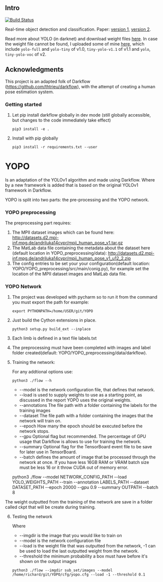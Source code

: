 ## Intro

[![Build Status](https://travis-ci.com/rij12/YOPO.svg?token=an4QsGxZQ9sn7osFx53B&branch=develop)](https://travis-ci.com/rij12/YOPO) 

Real-time object detection and classification. Paper: [version 1](https://arxiv.org/pdf/1506.02640.pdf), [version 2](https://arxiv.org/pdf/1612.08242.pdf).

Read more about YOLO (in darknet) and download weight files [here](http://pjreddie.com/darknet/yolo/). In case the weight file cannot be found, I uploaded some of mine [here](https://drive.google.com/drive/folders/0B1tW_VtY7onidEwyQ2FtQVplWEU), which include `yolo-full` and `yolo-tiny` of v1.0, `tiny-yolo-v1.1` of v1.1 and `yolo`, `tiny-yolo-voc` of v2.

## Acknowledgments

This project is an adapted folk of Darkflow (https://github.com/thtrieu/darkflow), with the attempt of creating a human pose estimation system. 


### Getting started

1. Let pip install darkflow globally in dev mode (still globally accessible, but changes to the code immediately take effect)
    ```
    pip3 install -e .
    ```

2. Install with pip globally
    ```
    pip3 install -r requirements.txt --user
    ```

# YOPO

Is an adaptation of the YOLOv1 algorithm and made using Darkflow. Where by a new framework is added that is based on the original YOLOv1 framework in Darkflow. 


YOPO is split into two parts: the pre-processing and the YOPO network. 

### YOPO preprocessing



The preprocessing part requires:

1. The MPII dataset images which can be found here: http://datasets.d2.mpi-inf.mpg.de/andriluka14cvpr/mpii_human_pose_v1.tar.gz
2. The MatLab data file containing the metadata about the dataset here (default location in YOPO_preprocessing/data): http://datasets.d2.mpi-inf.mpg.de/andriluka14cvpr/mpii_human_pose_v1_u12_2.zip
3. The config entries to be set your your configuration(default location:  YOPO/YOPO_preprocessing/src/main/conig.py), for example set the location of the MPII dataset images and MatLab data file. 
    
### YOPO Network 

1. The project was developed with pycharm so to run it from the command you must export the path for example:

    ```
    export PYTHONPATH=/home/USER/git/YOPO
    ```
2. Just build the Cython extensions in place. 

    ```
    python3 setup.py build_ext --inplace

    ```
    
3. Each limb is defined in a text file labels.txt

4. The preprocessing must have been completed with images and label folder created(default: YOPO/YOPO_preprocessing/data/darkflow). 

5. Training the network:

    For any addtional options use:
    
     ```
     python3 ./flow --h
     ``` 

    * --model is the network configuration file, that defines that network.
    * --load is used to supply weights to use as a starting point, as discussed in the report YOPO uses the original weights.
    * --annotations The file path with a folder containing the labels for the training images
    * --dataset The file path with a folder containing the images that the network will train on.
    * --epoch How many the epoch should be executed before the network stops. 
    * --gpu Optional flag but recommended. The percentage of GPU usage that Darkflow is allows to use for training the network.  
    * --summary Optional flag for the TensorBoard event file to be save for later use in TensorBoard. 
    * --batch defines the amount of image that be processed through the network at once. If you have less 16GB RAM or VRAM batch size must be less 16 or it throw CUDA out of memory error.
    
  
    
    python3 ./flow --model NETWORK_CONFIG_PATH --load YOLO_WEIGHTS_PATH --train --annotation LABELS_PATH --dataset DATASET_PATH --epoch 20000 --gpu 0.9 --summary OUTPATH --batch 8
    


The weight outputted from the training of the network are save in a folder called ckpt that will be create during training. 
   
   
6. Testing the network
 
    Where
    
    * --imgdir is the image that you would like to train on
    * --model is the network configuration file 
    * --load is the weight file that was outputted from the network, -1 can be used to load the last outputted weight from the network. 
    * --threshold the minimum probability a box must have before it's shown on the output images

    ```
    python3 ./flow --imgdir sub_set/images --model /home/richard/git/YOPO/cfg/yopo.cfg --load -1 --threshold 0.1

    ```
    
    
    






